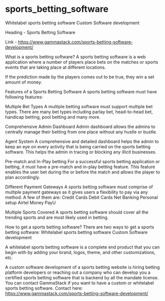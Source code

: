 # sports_betting_software
Whitelabel sports betting software Custom Software development

Heading - Sports Betting Software

Link - https://www.gammastack.com/sports-betting-software-development/


What is a sports betting software?
A sports betting software is a web application where a number of players place bets on the matches or sports events that are taking place at different locations. 

If the prediction made by the players comes out to be true, they win a set amount of money.


Features of a Sports Betting Software
A sports betting software must have following features:

Multiple Bet Types
A multiple betting software must support multiple bet types. There are many bet types including parlay bet, head-to-head bet, handicap betting, pool betting and many more.

Comprehensive Admin Dashboard 
Admin dashboard allows the admins to centrally manage their betting from one place without any hustle or bustle. 

Agent System 
A comprehensive and detailed dashboard helps the admin to keep an eye on every activity that is being carried on the sports betting software. This helps the admin in tracing or blocking any illicit businesses. 

Pre-match and In-Play betting
For a successful sports betting application or betting, it must have a pre-match and in-play betting feature. This feature enables the user bet during the or before the match and allows the player to plan accordingly. 

Different Payment Gateways
A sports betting software must comprise of multiple payment gateways as it gives users a flexibility to pay via any method. A few of them are:
Credit Cards
Debit Cards
Net Banking
Personal setup
Airtel Money
PayU

Multiple Sports Covered
A sports betting software should cover all the trending sports and are most likely used in betting. 
 



How to get a sports betting software?
There are two ways to get a sports betting software:
Whitelabel sports betting software
Custom Software development 

A whitelabel sports betting software is a complete end product that you can begin with by adding your brand, logos, theme, and other customizations, etc. 

A custom software development of a sports betting website is hiring betting platform developers or reaching out a company who can develop you a certified sports betting software that is backend by all the mandate license. You can contact GammaStack if you want to have a custom or whitelabel sports betting software. Contact here: https://www.gammastack.com/sports-betting-software-development/
